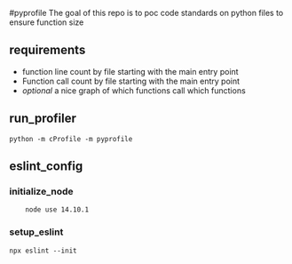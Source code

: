 #pyprofile
The goal of this repo is to poc code standards on python files to ensure function size

## requirements
- function line count by file starting with the main entry point
- Function call count by file starting with the main entry point
- *optional* a nice graph of which functions call which functions

## run_profiler
```
python -m cProfile -m pyprofile
```

## eslint_config

### initialize_node
```
    node use 14.10.1
```

### setup_eslint
```
npx eslint --init
```